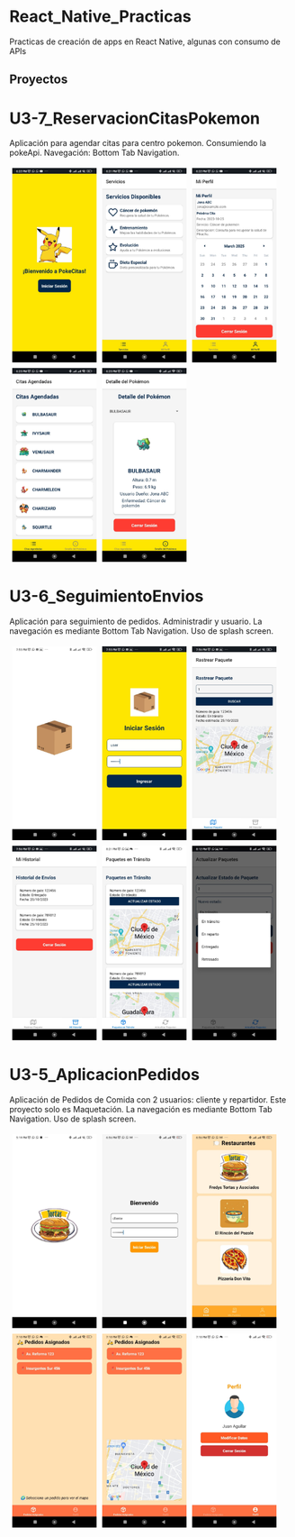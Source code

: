 # React_Native_Practicas

Practicas de creación de apps en React Native, algunas con consumo de APIs

## Proyectos

# U3-7_ReservacionCitasPokemon
Aplicación para agendar citas para centro pokemon. Consumiendo la pokeApi. Navegación: Bottom Tab Navigation.

<div style="display: flex; flex-wrap: wrap;">
  <img src="imagenes/AppCitasPokemon_1_Login.jpg" alt="Pantalla login" style="width: 150px; margin: 5px;"/>
  <img src="imagenes/AppCitasPokemon_2_Servicios.jpg" alt="Pantalla servicios" style="width: 150px; margin: 5px;"/>
   <img src="imagenes/AppCitasPokemon_4_MiPerfil.jpg" alt="Pantalla mi perfil cliente" style="width: 150px; margin: 5px;"/>
  <img src="imagenes/AppCitasPokemon_3_CitasAgendadas.jpg" alt="Pantalla citas agendadas -> Admin" style="width: 150px; margin: 5px;"/>
  <img src="imagenes/AppCitasPokemon_5_DetallePokemon.jpg" alt="Pantalla del admin detalles pokemon" style="width: 150px; margin: 5px;"/>
</div>

# U3-6_SeguimientoEnvios
Aplicación para seguimiento de pedidos. Administradir y usuario. La navegación es mediante Bottom Tab Navigation. Uso de splash screen.

<div style="display: flex; flex-wrap: wrap;">
  <img src="imagenes/AppEnvios_1_Splash.jpg" alt="Splash screen (Pantalla de bienvenida al cargar la app)" style="width: 150px; margin: 5px;"/>
  <img src="imagenes/AppEnvios_2_Login.jpg" alt="Login" style="width: 150px; margin: 5px;"/>
  <img src="imagenes/AppEnvios_3_Rastrear.jpg" alt="Pantalla de inicio del cliente para rastrear un paquete" style="width: 150px; margin: 5px;"/>
  <img src="imagenes/AppEnvios_4_Historial.jpg" alt="Historial del cliente con sus pedidos" style="width: 150px; margin: 5px;"/>
  <img src="imagenes/AppEnvios_5_EnTransito.jpg" alt="Pantalla del admin con paquetes en transito" style="width: 150px; margin: 5px;"/>
  <img src="imagenes/AppEnvios_6_ActualizarPaquete.jpg" alt="Pantalla del admin para actualizar estado de un paquete" style="width: 150px; margin: 5px;"/>
</div>

# U3-5_AplicacionPedidos

Aplicación de Pedidos de Comida con 2 usuarios: cliente y repartidor. Este proyecto solo es Maquetación. La navegación es mediante Bottom Tab Navigation. Uso de splash screen.

<div style="display: flex; flex-wrap: wrap;">
  <img src="imagenes/AppPedidosSplashScreen.jpg" alt="Splash screen (Pantalla de bienvenida al cargar la app)" style="width: 150px; margin: 5px;"/>
  <img src="imagenes/AppPedidosLoginScreen.jpg" alt="Login" style="width: 150px; margin: 5px;"/>
  <img src="imagenes/AppPedidosInicioCliente.jpg" alt="Pantalla de inicio del cliente" style="width: 150px; margin: 5px;"/>
  <img src="imagenes/AppPedidosRepartidor1.jpg" alt="Pantalla del repartidor con sus pedidos" style="width: 150px; margin: 5px;"/>
  <img src="imagenes/AppPedidosRepartidor2.jpg" alt="Pantalla del repartidor con mapa de un pedido" style="width: 150px; margin: 5px;"/>
  <img src="imagenes/AppPedidosPerfil.jpg" alt="Pantalla de perfil" style="width: 150px; margin: 5px;"/>
</div>





